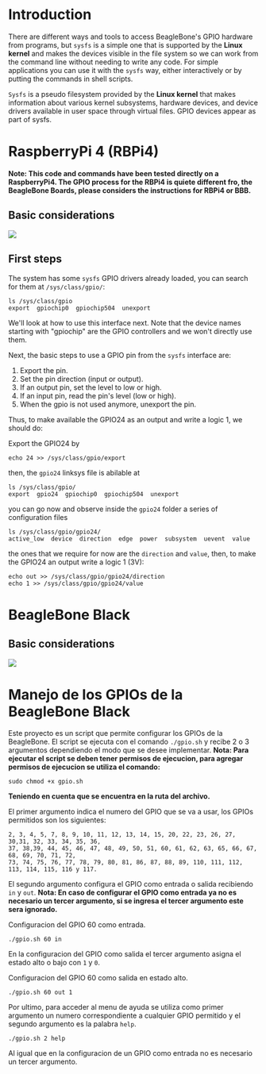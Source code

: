 # Introduction 
There are different ways and tools to access BeagleBone's GPIO hardware from programs, but `sysfs` is a simple one that is supported by the **Linux kernel** and makes the devices visible in the file system so we can work from the command line without needing to write any code. For simple applications you can use it with the `sysfs` way, either interactively or by putting the commands in shell scripts.

`Sysfs` is a pseudo filesystem provided by the **Linux kernel** that makes information about various kernel subsystems, hardware devices, and device drivers available in user space through virtual files. GPIO devices appear as part of sysfs.

# RaspberryPi 4 (RBPi4)

**Note: This code and commands have been tested directly on a RaspberryPi4. The GPIO process for the RBPi4 is quiete different fro, the BeagleBone Boards, please considers the instructions for RBPi4 or BBB.**

## Basic considerations

![](./rbpi4.png)

## First steps

The system has some `sysfs` GPIO drivers already loaded, you can search for them at `/sys/class/gpio/`:
```
ls /sys/class/gpio
export  gpiochip0  gpiochip504  unexport
```
We'll look at how to use this interface next. Note that the device names starting with "gpiochip" are the GPIO controllers and we won't directly use them.

Next, the basic steps to use a GPIO pin from the `sysfs` interface are:

1. Export the pin.
2. Set the pin direction (input or output).
3. If an output pin, set the level to low or high.
4. If an input pin, read the pin's level (low or high).
5. When the gpio is not used anymore, unexport the pin.

Thus, to make available the GPIO24 as an output and write a logic 1, we should do:

Export the GPIO24 by
```
echo 24 >> /sys/class/gpio/export
```
then, the `gpio24` linksys file is abilable at
```
ls /sys/class/gpio/
export  gpio24  gpiochip0  gpiochip504  unexport
```
you can go now and observe inside the `gpio24` folder a series of configuration files
```
ls /sys/class/gpio/gpio24/
active_low  device  direction  edge  power  subsystem  uevent  value
```
the ones that we require for now are the `direction` and `value`, then, to make the GPIO24 an output write a logic 1 (3V):
```
echo out >> /sys/class/gpio/gpio24/direction
echo 1 >> /sys/class/gpio/gpio24/value
```

# BeagleBone Black

## Basic considerations

![](./bbb.png)


# Manejo de los GPIOs de la BeagleBone Black
  
Este proyecto es un script que permite configurar los GPIOs de la BeagleBone. El script se ejecuta con el comando `./gpio.sh` y recibe 2 o 3 argumentos dependiendo el modo que se desee implementar.
**Nota: Para ejecutar el script se deben tener permisos de ejecucion, para agregar permisos de ejecucion se utiliza el comando:**
```
sudo chmod +x gpio.sh
```
**Teniendo en cuenta que se encuentra en la ruta del archivo.**

El primer argumento indica el numero del GPIO que se va a usar, los GPIOs permitidos son los siguientes:
```
2, 3, 4, 5, 7, 8, 9, 10, 11, 12, 13, 14, 15, 20, 22, 23, 26, 27, 30,31, 32, 33, 34, 35, 36,
37, 38,39, 44, 45, 46, 47, 48, 49, 50, 51, 60, 61, 62, 63, 65, 66, 67, 68, 69, 70, 71, 72,
73, 74, 75, 76, 77, 78, 79, 80, 81, 86, 87, 88, 89, 110, 111, 112, 113, 114, 115, 116 y 117. 
```

El segundo argumento configura el GPIO como entrada o salida recibiendo `in` y `out`. 
**Nota: En caso de configurar el GPIO como entrada ya no es necesario un tercer argumento, si se ingresa el tercer argumento este sera ignorado.** 

Configuracion del GPIO 60 como entrada.
```
./gpio.sh 60 in
```

En la configuracion del GPIO como salida el tercer argumento asigna el estado alto o bajo con `1` y `0`.

Configuracion del GPIO 60 como salida en estado alto.
```
./gpio.sh 60 out 1
```
Por ultimo, para acceder al menu de ayuda se utiliza como primer argumento un numero correspondiente a cualquier GPIO permitido y el segundo argumento es la palabra `help`.
```
./gpio.sh 2 help
```
Al igual que en la configuracion de un GPIO como entrada no es necesario un tercer argumento.
